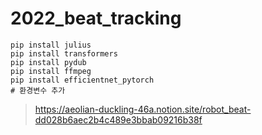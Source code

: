 # 2022_beat_tracking

```
pip install julius
pip install transformers
pip install pydub
pip install ffmpeg
pip install efficientnet_pytorch
# 환경변수 추가
```


> https://aeolian-duckling-46a.notion.site/robot_beat-dd028b6aec2b4c489e3bbab09216b38f
